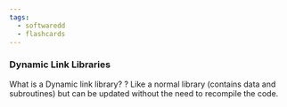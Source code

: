 ```yaml
---
tags:
  - softwaredd
  - flashcards
---
```


### Dynamic Link Libraries

What is a Dynamic link library?
?
Like a normal library (contains data and subroutines) but can be updated without the need to recompile the code.
